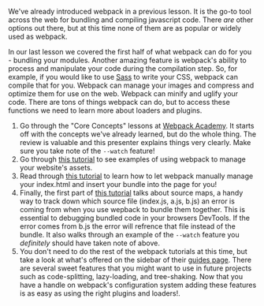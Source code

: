 We've already introduced webpack in a previous lesson. It is the go-to tool across the web for bundling and compiling javascript code. There _are_ other options out there, but at this time none of them are as popular or widely used as webpack.

In our last lesson we covered the first half of what webpack can do for you - bundling your modules. Another amazing feature is webpack's ability to process and manipulate your code during the compilation step. So, for example, if you would like to use [Sass](http://sass-lang.com/) to write your CSS, webpack can compile that for you. Webpack can manage your images and compress and optimize them for use on the web. Webpack can minify and uglify your code. There are tons of things webpack can do, but to access these functions we need to learn more about loaders and plugins.

1. Go through the "Core Concepts" lessons at [Webpack Academy](https://webpack.academy/p/the-core-concepts). It starts off with the concepts we've already learned, but do the whole thing. The review is valuable and this presenter explains things very clearly. Make sure you take note of the `--watch` feature!
2. Go through [this tutorial](https://webpack.js.org/guides/asset-management/) to see examples of using webpack to manage your website's assets.
3. Read through [this tutorial](https://webpack.js.org/guides/output-management/) to learn how to let webpack manually manage your index.html and insert your bundle into the page for you!
4. Finally, the first part of [this tutorial](https://webpack.js.org/guides/development/) talks about source maps, a handy way to track down which source file (index.js, a.js, b.js) an error is coming from when you use wepback to bundle them together. This is essential to debugging bundled code in your browsers DevTools. If the error comes from b.js the error will refrence that file instead of the bundle. It also walks through an example of the `--watch` feature you *definitely* should have taken note of above.
5. You don't need to do the rest of the webpack tutorials at this time, but take a look at what's offered on the sidebar of their [guides page](https://webpack.js.org/guides/). There are several sweet features that you might want to use in future projects such as code-splitting, lazy-loading, and tree-shaking. Now that you have a handle on webpack's configuration system adding these features is as easy as using the right plugins and loaders!.
